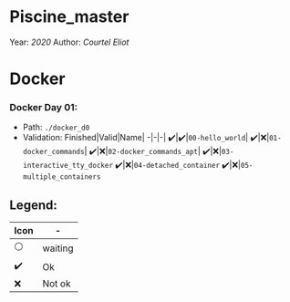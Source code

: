 # Piscine_master

Year: *2020*
Author: *Courtel Eliot*

# Docker

### Docker Day 01:
  * Path: `./docker_d0`
  * Validation:
    Finished|Valid|Name|
    -|-|-|
    ✔️|✔️|`00-hello_world`|
    ✔️|❌|`01-docker_commands`|
    ✔️|❌|`02-docker_commands_apt`|
    ✔️|❌|`03-interactive_tty_docker`
    ✔️|❌|`04-detached_container`
    ✔️|❌|`05-multiple_containers`


## Legend:

Icon|-|
-|-|
⚪|waiting
✔️| Ok
❌| Not ok

